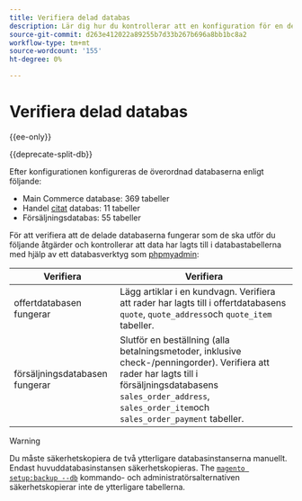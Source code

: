 ```yaml
---
title: Verifiera delad databas
description: Lär dig hur du kontrollerar att en konfiguration för en delad databas i Commerce fungerar som den ska.
source-git-commit: d263e412022a89255b7d33b267b696a8bb1bc8a2
workflow-type: tm+mt
source-wordcount: '155'
ht-degree: 0%

---
```



# Verifiera delad databas

{{ee-only}}

{{deprecate-split-db}}

Efter konfigurationen konfigureras de överordnad databaserna enligt följande:

- Main Commerce database: 369 tabeller
- Handel [citat](https://glossary.magento.com/quote) databas: 11 tabeller
- Försäljningsdatabas: 55 tabeller

För att verifiera att de delade databaserna fungerar som de ska utför du följande åtgärder och kontrollerar att data har lagts till i databastabellerna med hjälp av ett databasverktyg som [phpmyadmin](../../installation/prerequisites/optional-software.md#phpmyadmin):

| Verifiera | Verifiera |
| -------------- | ------------- |
| offertdatabasen fungerar | Lägg artiklar i en kundvagn. Verifiera att rader har lagts till i offertdatabasens `quote`, `quote_address`och `quote_item` tabeller. |
| försäljningsdatabasen fungerar | Slutför en beställning (alla betalningsmetoder, inklusive check-/penningorder). Verifiera att rader har lagts till i försäljningsdatabasens `sales_order_address`, `sales_order_item`och `sales_order_payment` tabeller. |

>[!WARNING]
>
>Du måste säkerhetskopiera de två ytterligare databasinstanserna manuellt. Endast huvuddatabasinstansen säkerhetskopieras. The [`magento setup:backup --db`](../../installation/tutorials/backup.md) kommando- och administratörsalternativen säkerhetskopierar inte de ytterligare tabellerna.
